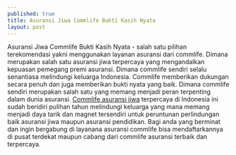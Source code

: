 ```yaml
---
published: true
title: Asuransi Jiwa Commlife Bukti Kasih Nyata
layout: post
---
```

Asuransi Jiwa Commlife Bukti Kasih Nyata -  salah satu pilihan terekomendasi yakni menggunakan layanan asuransi dari commlife. Dimana merupakan salah satu asuransi jiwa terpercaya yang mengandalkan kepuasan pemegang premi asuransi. Dimana commlife sendiri selalu senantiasa melindungi keluarga Indonesia.
Commlife memberikan dukungan secara penuh dan juga memberikan bukti nyata yang baik. Dimana commlife sendiri merupakan salah satu yang memang menjadi peran terpenting dalam dunia asuransi.
<a href="http://www.commlife.co.id/products/wealth-accumulation/insurance-investment/commlink-and-commlink-premier/">Commlife asuransi jiwa</a> terpercaya di Indonesia ini sudah beridiri pulihan tahun melindungi keluarga yang mana memang menjadi daya tarik dan magnet tersendiri untuk peruntunan perlindungan baik asuransi jiwa maupun asuransi pendidikan.
Bagi anda yang berminat dan ingin bergabung di layanana asuransi commlife bisa mendaftarkannya di pusat terdekat maupun cabang dari commlife asuransi terbaik dan terpercaya.